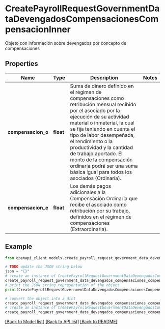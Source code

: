 # CreatePayrollRequestGovernmentDataDevengadosCompensacionesCompensacionInner

Objeto con información sobre devengados por concepto de compensaciones

## Properties

Name | Type | Description | Notes
------------ | ------------- | ------------- | -------------
**compensacion_o** | **float** | Suma de dinero definido en el régimen de compensaciones como retribución mensual recibido por el asociado por la ejecución de su actividad material o inmaterial, la cual se fija teniendo en cuenta el tipo de labor desempeñada, el rendimiento o la productividad y la cantidad de trabajo aportado. El monto de la compensación ordinaria podrá ser una suma básica igual para todos los asociados (Ordinaria). | 
**compensacion_e** | **float** | Los demás pagos adicionales a la Compensación Ordinaria que recibe el asociado como retribución por su trabajo, definidos en el régimen de compensaciones (Extraordinaria). | 

## Example

```python
from openapi_client.models.create_payroll_request_government_data_devengados_compensaciones_compensacion_inner import CreatePayrollRequestGovernmentDataDevengadosCompensacionesCompensacionInner

# TODO update the JSON string below
json = "{}"
# create an instance of CreatePayrollRequestGovernmentDataDevengadosCompensacionesCompensacionInner from a JSON string
create_payroll_request_government_data_devengados_compensaciones_compensacion_inner_instance = CreatePayrollRequestGovernmentDataDevengadosCompensacionesCompensacionInner.from_json(json)
# print the JSON string representation of the object
print(CreatePayrollRequestGovernmentDataDevengadosCompensacionesCompensacionInner.to_json())

# convert the object into a dict
create_payroll_request_government_data_devengados_compensaciones_compensacion_inner_dict = create_payroll_request_government_data_devengados_compensaciones_compensacion_inner_instance.to_dict()
# create an instance of CreatePayrollRequestGovernmentDataDevengadosCompensacionesCompensacionInner from a dict
create_payroll_request_government_data_devengados_compensaciones_compensacion_inner_from_dict = CreatePayrollRequestGovernmentDataDevengadosCompensacionesCompensacionInner.from_dict(create_payroll_request_government_data_devengados_compensaciones_compensacion_inner_dict)
```
[[Back to Model list]](../README.md#documentation-for-models) [[Back to API list]](../README.md#documentation-for-api-endpoints) [[Back to README]](../README.md)


